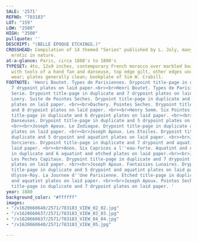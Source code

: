 ```yaml
---
SALE: '2571'
REFNO: "783183"
LOT: "159"
LOW: "2500"
HIGH: "3500"
pullquote: ''
DESCRIPT: "(BELLE ÉPOQUE ETCHINGS.)"
CROSSHEAD: Compilation of 14 themed "Series" published by L. Joly, many of which tamely
  erotic in nature.
at-a-glance: Paris, circa 1880's to 1890's
TYPESET: 4to, 12x9 inches, contemporary French morocco over marbled boards, gilt spine
  with tools of a hand fan and danseuse, top edge gilt, other edges uncut, moderate
  wear; plates generally clean; bookplate of Sim W. Crabill.
FOOTNOTE: 'Henri Boutet. Types de Parisiennes. Drypoint title-page in duplicate and
  7 drypoint plates on laid paper.<br><br>Henri Boutet. Types de Parisiennes... 2nd
  Serie. Drypoint title-page in duplicate and 7 drypoint plates on laid paper. <br><br>Ladislas
  Loery. Suite de Pointes Seches. Drypoint title-page in duplicate and 6 drypoint
  plates on laid paper. <br><br>Dachery. Pointes Seches. Drypoint title-page in duplicate
  and 8 drypoint plates on laid paper. <br><br>Henry Somm. Six Pointes Seches. Drypoint
  title-page in duplicate and 6 drypoint plates on laid paper. <br><br>Joseph Apoux.
  Danseuses. Drypoint title-page in duplicate and 5 drypoint plates on laid paper.
  <br><br>Joseph Apoux. Le Zodiaque. Drypoint title-page in duplicate and 5 drypoint
  plates on laid paper. <br><br>Joseph Apoux. Les Etoiles. Drypoint title-page in
  duplicate and 5 drypoint and aquatint plates on laid paper. <br><br>Joseph Apoux.
  Sorcieres. Drypoint title-page in duplicate and 7 drypoint and aquatint plates on
  laid paper. <br><br>Anon. Six Caprices a l''eau-forte. Aquatint and etched title-page
  in duplicate and 6 aquatint and etched plates on laid paper.<br><br>Joseph Apoux.
  Les Peches Capitaux. Drypoint title-page in duplicate and 7 drypoint and aquatint
  plates on laid paper. <br><br>Joseph Apoux. Fantaisies Lunaires. Drypoint and aquatint
  title-page in duplicate and 5 drypoint and aquatint plates on laid paper. <br><br>Jean
  Ulysse-Roy. La Journee d''Une Parisienne. Etched title-page in duplicate and 6 etched
  and aquatint plates on laid paper. <br><br>Joseph Apoux. Pointes Seches. Drypoint
  title-page in duplicate and 7 drypoint plates on laid paper. '
year: 1880
background_color: "#ffffff"
images:
- "/v1620660640/2571/783183_VIEW_02_02.jpg"
- "/v1620660637/2571/783183_VIEW_03_03.jpg"
- "/v1620660637/2571/783183_VIEW_04_04.jpg"
- "/v1620660640/2571/783183_VIEW_05.jpg"

---
```

